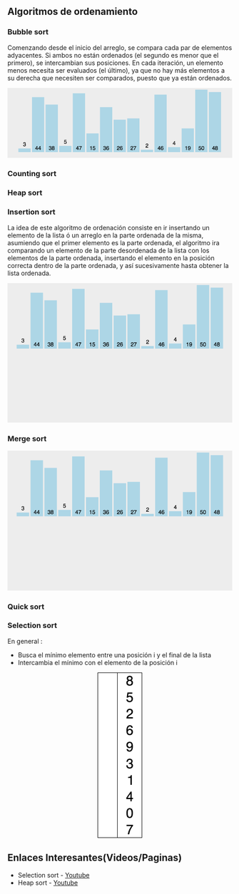 ## Algoritmos de ordenamiento

### Bubble sort
Comenzando desde el inicio del arreglo, se compara cada par de elementos adyacentes. Si ambos no están ordenados (el segundo es menor que el primero), se intercambian sus posiciones. En cada iteración, un elemento menos necesita ser evaluados (el último), ya que no hay más elementos a su derecha que necesiten ser comparados, puesto que ya están ordenados.

<p align="center">
  <img  src="https://github.com/syordya/CSUNSA-EDA/blob/master/Practica01/images/burbuja.gif">
</p>

### Counting sort
### Heap sort
### Insertion sort
La idea de este algoritmo de ordenación consiste en ir insertando un elemento de la lista ó un arreglo en la parte ordenada de la misma, asumiendo que el primer elemento es la parte ordenada, el algoritmo ira comparando un elemento de la parte desordenada de la lista con los elementos de la parte ordenada, insertando el elemento en la posición correcta dentro de la parte ordenada, y así sucesivamente hasta obtener la lista ordenada.
<p align="center">
  <img  src="https://github.com/syordya/CSUNSA-EDA/blob/master/Practica01/images/insercion.gif">
</p>

### Merge sort

<p align="center">
  <img  src="https://github.com/syordya/CSUNSA-EDA/blob/master/Practica01/images/merge.gif">
</p>

### Quick sort
### Selection sort
En general : 
 - Busca el mínimo elemento entre una posición i y el final de la lista
 - Intercambia el mínimo con el elemento de la posición i
 
 <p align="center">
  <img  src="https://github.com/syordya/CSUNSA-EDA/blob/master/Practica01/images/selectionGif.gif">
</p>

## Enlaces Interesantes(Videos/Paginas)
* Selection sort - [Youtube](https://www.youtube.com/watch?v=GUDLRan2DWM)
* Heap sort - [Youtube](https://www.youtube.com/watch?v=2DmK_H7IdTo)
